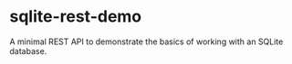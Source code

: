 # sqlite-rest-demo

A minimal REST API to demonstrate the basics of working with an SQLite database.